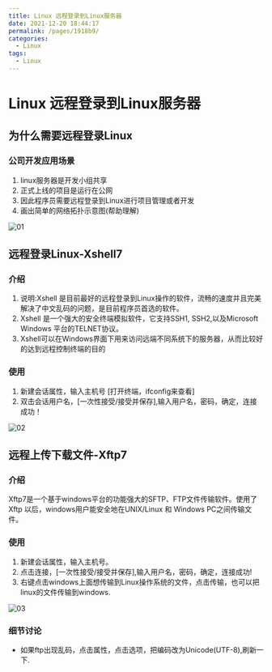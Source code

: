 ```yaml
---
title: Linux 远程登录到Linux服务器
date: 2021-12-20 18:44:17
permalink: /pages/1918b9/
categories:
  - Linux
tags:
  - Linux
---
```

# Linux 远程登录到Linux服务器

## 为什么需要远程登录Linux

### 公司开发应用场景

1. linux服务器是开发小组共享
2. 正式上线的项目是运行在公网
3. 因此程序员需要远程登录到Linux进行项目管理或者开发
4. 画出简单的网络拓扑示意图(帮助理解)

![01](https://cdn.jsdmirror.com//gh/xustudyxu/image-hosting@master/studynotes/Linux/images/3/01.png)

## 远程登录Linux-Xshell7

### 介绍

1. 说明:Xshell 是目前最好的远程登录到Linux操作的软件，流畅的速度并且完美解决了中文乱码的问题，是目前程序员首选的软件。
2. Xshell 是一个强大的安全终端模拟软件，它支持SSH1, SSH2,以及Microsoft Windows 平台的TELNET协议。
3. Xshell可以在Windows界面下用来访问远端不同系统下的服务器，从而比较好的达到远程控制终端的目的

### 使用

1. 新建会话属性，输入主机号 [打开终端，ifconfig来查看]
2. 双击会话用户名，[一次性接受/接受并保存],输入用户名，密码，确定，连接成功！

![02](https://cdn.jsdmirror.com//gh/xustudyxu/image-hosting@master/studynotes/Linux/images/3/02.png)

## 远程上传下载文件-Xftp7

### 介绍

Xftp7是一个基于windows平台的功能强大的SFTP、FTP文件传输软件。使用了Xftp 以后，windows用户能安全地在UNIX/Linux 和 Windows PC之间传输文件。

### 使用

1. 新建会话属性，输入主机号。
2. 点击连接，[一次性接受/接受并保存],输入用户名，密码，确定，连接成功!
3. 右键点击windows上面想传输到Linux操作系统的文件，点击传输，也可以把linux的文件传输到windows.

![03](https://cdn.jsdmirror.com//gh/xustudyxu/image-hosting@master/studynotes/Linux/images/3/03.png)

### 细节讨论

+ 如果ftp出现乱码，点击属性，点击选项，把编码改为Unicode(UTF-8),刷新一下.

